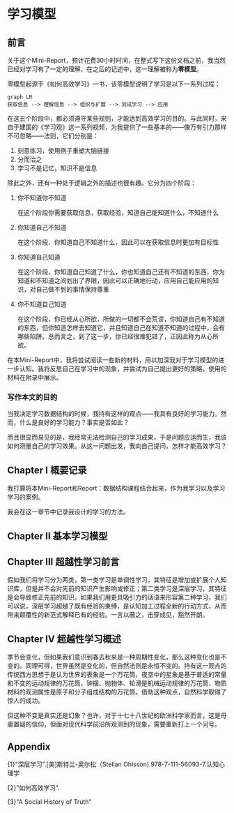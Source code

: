 # 学习模型

## 前言

关于这个Mini-Report，预计花费30小时时间，在整式写下这份文档之前，我当然已经对学习有了一定的理解，在之后的记述中，这一理解被称为**零模型**。

零模型起源于《如何高效学习》一书，该零模型说明了学习是以下一系列过程：

```mermaid
graph LR
获取信息 --> 理解信息 --> 组织与扩展 --> 测试学习 --> 应用
```

在这五个阶段中，都必须遵守某些规则，才能达到高效学习的目的。与此同时，来自于建国的《学习观》这一系列视频，为我提供了一些基本的——像万有引力那样不可忽略——法则，它们分别是：

1. 刻意练习，使用例子重塑大脑链接
2. 分而治之
3. 学习不是记忆，知识不是信息

除此之外，还有一种处于逻辑之外的描述也很有趣。它分为四个阶段：

1. 你不知道你不知道

   在这个阶段你需要获取信息，获取经验，知道自己能知道什么，不知道什么

2. 你知道自己不知道

   在这个阶段，你知道自己不知道什么，因此可以在获取信息时更加有目标性

3. 你知道自己知道

   在这个阶段，你知道自己知道了什么，你也知道自己还有不知道的东西，你为知道和不知道之间划出了界限，因此可以正确地行动，应用自己能应用的知识，对自己做不到的事情保持尊重

4. 你不知道自己知道

   在这个阶段，你已经从心所欲，所做的一切都不会荒谬，你知道自己有不知道的东西，但你知道怎样去知道它，并且知道自己在知道不知道的过程中，会有哪些陷阱。总而言之，到了这一步，你已经很难犯错了，正因此称为从心所欲。

在本Mini-Report中，我将尝试阅读一些新的材料，用以加深我对于学习模型的进一步认知。我将反思自己在学习中的现象，并尝试为自己提出更好的策略。使用的材料在附录中展示。

### 写作本文的目的

当我决定学习数据结构的时候，我持有这样的观点——我具有良好的学习能力。然而，什么是良好的学习能力？事实是否如此？

而且很显而易见的是，我经常无法检测自己的学习成果，于是问题应运而生，我该如何测量自己的学习效果。从这一问题出发，我向自己提问，怎样才能高效学习？

## Chapter I 概要记录

我打算将本Mini-Report和Report：数据结构课程结合起来，作为我学习以及学习学习的案例。

我会在这一章节中记录我设计的学习的方法。



## Chapter II 基本学习模型



## Chapter III 超越性学习前言

假如我们将学习分为两类，第一类学习是单调性学习，其特征是增加或扩展个人知识库，但是并不会对先前的知识产生影响或修正；第二类学习是深层学习，其特征是会导致修正先前的知识。如果我们用更具吸引力的话语来形容第二种学习，我们可以说，深层学习超越了既有经验的束缚，是认知加工过程全新的行动方式，从而带来颠覆性的新范式解释已有的经验。一言以蔽之，击穿成见，豁然开朗。

## Chapter IV 超越性学习概述

季节会变化，但如果我们意识到春去秋来是一种周期性变化，那么这种变化也是不变的。同理可得，世界虽然是变化的，但自然法则是永恒不变的。持有这一观点的传统西方思想于是认为世界的表象是一个万花筒，夜空中的星象是基于普适的常量和不变的运动规律的万花筒，钟摆、抛物体、轮滑是机械运动规律的万花筒，物质材料的观测属性是原子和分子组成结构的万花筒。借助这种观点，自然科学取得了惊人的成功。

但这种不变是真实还是幻象？也许，对于十七十八世纪的欧洲科学家而言，这是毋庸置疑的信仰，但面对现代科学前沿所观测到的现象，需要重新打上一个问号。





## Appendix

{1}"深层学习".[美]斯特兰-奥尔松（Stellan Ohlsson).978-7-111-56093-7.认知心理学

{2}"如何高效学习".

{3}"A Social History of Truth"